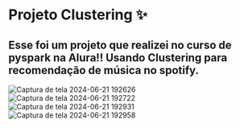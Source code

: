 # Projeto Clustering ✨

## Esse foi um projeto que realizei no curso de pyspark na Alura!! Usando Clustering para recomendação de música no spotify.
![Captura de tela 2024-06-21 192626](https://github.com/FelipeNunesReis/Projeto-Machine-Learning/assets/173506674/ddd10104-f589-4db4-8554-ef0b235fd8c6)
![Captura de tela 2024-06-21 192722](https://github.com/FelipeNunesReis/Projeto-Machine-Learning/assets/173506674/3b2cf4c6-be9a-4308-b82a-a930c44d510e)
![Captura de tela 2024-06-21 192931](https://github.com/FelipeNunesReis/Projeto-Machine-Learning/assets/173506674/9137c1a3-b2b2-46a8-b68d-afa1465b5634)
![Captura de tela 2024-06-21 192958](https://github.com/FelipeNunesReis/Projeto-Machine-Learning/assets/173506674/ec826ba4-1ef6-4a1b-ab0c-93f31d192542)
